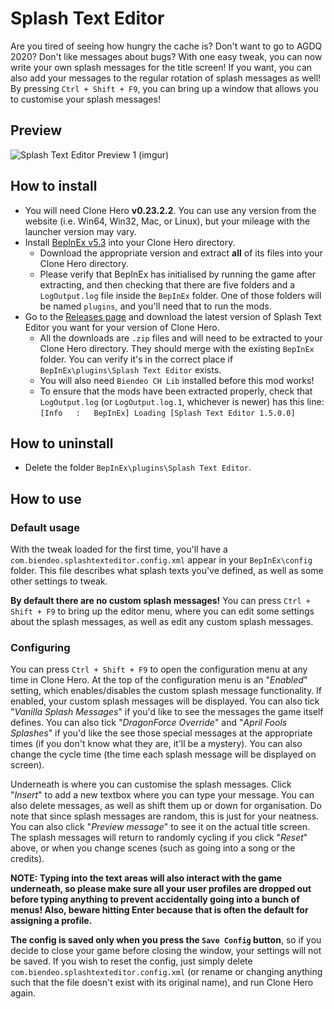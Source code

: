 # Splash Text Editor
Are you tired of seeing how hungry the cache is? Don't want to go to AGDQ 2020? Don't like messages about bugs?
With one easy tweak, you can now write your own splash messages for the title screen! If you want, you can also add your messages to the regular rotation of splash messages as well!
By pressing `Ctrl + Shift + F9`, you can bring up a window that allows you to customise your splash messages!

## Preview
![Splash Text Editor Preview 1 (imgur)](https://i.imgur.com/eYHVvym.png)

## How to install
- You will need Clone Hero **v0.23.2.2**. You can use any version from the website (i.e. Win64, Win32, Mac, or Linux), but your mileage with the launcher version may vary.
- Install [BepInEx v5.3](https://github.com/BepInEx/BepInEx/releases/tag/v5.3) into your Clone Hero directory.
  - Download the appropriate version and extract **all** of its files into your Clone Hero directory.
  - Please verify that BepInEx has initialised by running the game after extracting, and then checking that there are five folders and a `LogOutput.log` file inside the `BepInEx` folder. One of those folders will be named `plugins`, and you'll need that to run the mods.
- Go to the [Releases page](https://github.com/Biendeo/My-Clone-Hero-Tweaks/releases) and download the latest version of Splash Text Editor you want for your version of Clone Hero.
    - All the downloads are `.zip` files and will need to be extracted to your Clone Hero directory. They should merge with the existing `BepInEx` folder. You can verify it's in the correct place if `BepInEx\plugins\Splash Text Editor` exists.
    - You will also need `Biendeo CH Lib` installed before this mod works!
    - To ensure that the mods have been extracted properly, check that `LogOutput.log` (or `LogOutput.log.1`, whichever is newer) has this line: `[Info   :   BepInEx] Loading [Splash Text Editor 1.5.0.0]`

## How to uninstall
- Delete the folder `BepInEx\plugins\Splash Text Editor`.

## How to use
### Default usage
With the tweak loaded for the first time, you'll have a `com.biendeo.splashtexteditor.config.xml` appear in your `BepInEx\config` folder. This file describes what splash texts you've defined, as well as some other settings to tweak.

**By default there are no custom splash messages!** You can press `Ctrl + Shift + F9` to bring up the editor menu, where you can edit some settings about the splash messages, as well as edit any custom splash messages.

### Configuring
You can press `Ctrl + Shift + F9` to open the configuration menu at any time in Clone Hero. At the top of the configuration menu is an "*Enabled*" setting, which enables/disables the custom splash message functionality. If enabled, your custom splash messages will be displayed. You can also tick "*Vanilla Splash Messages*" if you'd like to see the messages the game itself defines. You can also tick "*DragonForce Override*" and "*April Fools Splashes*" if you'd like the see those special messages at the appropriate times (if you don't know what they are, it'll be a mystery). You can also change the cycle time (the time each splash message will be displayed on screen).

Underneath is where you can customise the splash messages. Click "*Insert*" to add a new textbox where you can type your message. You can also delete messages, as well as shift them up or down for organisation. Do note that since splash messages are random, this is just for your neatness. You can also click "*Preview message*" to see it on the actual title screen. The splash messages will return to randomly cycling if you click "*Reset*" above, or when you change scenes (such as going into a song or the credits).

**NOTE: Typing into the text areas will also interact with the game underneath, so please make sure all your user profiles are dropped out before typing anything to prevent accidentally going into a bunch of menus! Also, beware hitting Enter because that is often the default for assigning a profile.**

**The config is saved only when you press the `Save Config` button**, so if you decide to close your game before closing the window, your settings will not be saved. If you wish to reset the config, just simply delete `com.biendeo.splashtexteditor.config.xml` (or rename or changing anything such that the file doesn't exist with its original name), and run Clone Hero again.
